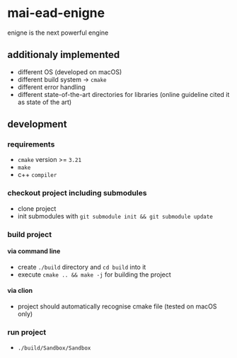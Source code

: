 # mai-ead-enigne
enigne is the next powerful engine

## additionaly implemented
* different OS (developed on macOS)
* different build system -> `cmake`
* different error handling
* different state-of-the-art directories for libraries (online guideline cited it as state of the art)

## development

### requirements
* `cmake` version >= `3.21`
* `make`
* c++ `compiler` 

### checkout project including submodules

* clone project
* init submodules with `git submodule init && git submodule update`

### build project

#### via command line
* create `./build` directory and `cd build` into it
* execute `cmake .. && make -j` for building the project

#### via clion
* project should automatically recognise cmake file (tested on macOS only)


### run project
* `./build/Sandbox/Sandbox`